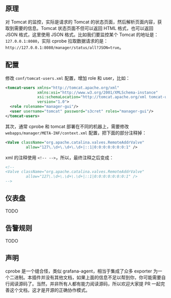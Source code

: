 ## 原理

对 Tomcat 的监控，实际是请求的 Tomcat 的状态页面，然后解析页面内容，获取到需要的信息。Tomcat 状态页面不但可以返回 HTML 格式，也可以返回 JSON 格式，这里使用 JSON 格式。比如我们要监控某个 Tomcat 的地址是：`127.0.0.1:8080`，实际 cprobe 拉取数据请求的是：`http://127.0.0.1:8080/manager/status/all?JSON=true`。

## 配置

修改 `conf/tomcat-users.xml` 配置，增加 role 和 user，比如：

```xml
<tomcat-users xmlns="http://tomcat.apache.org/xml"
              xmlns:xsi="http://www.w3.org/2001/XMLSchema-instance"
              xsi:schemaLocation="http://tomcat.apache.org/xml tomcat-users.xsd"
              version="1.0">
  <role rolename="manager-gui"/>
  <user username="tomcat" password="s3cret" roles="manager-gui"/>
</tomcat-users>
```

其次，通常 cprobe 和 tomcat 部署在不同的机器上，需要修改 `webapps/manager/META-INF/context.xml` 配置，把下面的部分注释掉：

```xml
<Valve className="org.apache.catalina.valves.RemoteAddrValve"
         allow="127\.\d+\.\d+\.\d+|::1|0:0:0:0:0:0:0:1" />
```

xml 的注释使用 `<!-- -->`，所以，最终注释之后变成：

```xml
<!--
<Valve className="org.apache.catalina.valves.RemoteAddrValve"
         allow="127\.\d+\.\d+\.\d+|::1|0:0:0:0:0:0:0:1" />
-->
```

## 仪表盘

TODO

## 告警规则

TODO

## 声明

cprobe 是一个缝合怪，类似 grafana-agent，相当于集成了众多 exporter 为一个二进制。本插件并没有其他文档，如果上面的信息不足以帮到你，你可能需要自行阅读源码了。当然，并非所有人都有能力阅读源码，所以欢迎大家提 PR 一起完善这个文档，这才是开源的正确协作模式。



